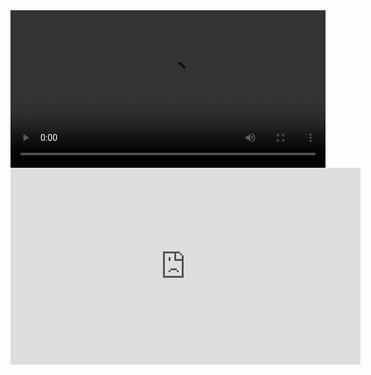 <video controls loop width="100%">
  <source src="some_segmentation_excerpt2.mp4" type="video/mp4">
Your browser does not support the video tag.
</video> 

<iframe width="560" height="315" src="https://www.youtube-nocookie.com/embed/ZKzoA1_P4e8" frameborder="0" allow="accelerometer; autoplay; encrypted-media; gyroscope; picture-in-picture" allowfullscreen></iframe>